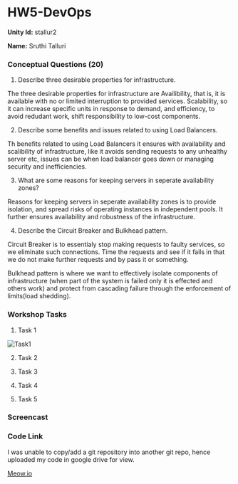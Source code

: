 # HW5-DevOps

**Unity Id:** stallur2

**Name:** Sruthi Talluri 

### Conceptual Questions (20)

1. Describe three desirable properties for infrastructure.

The three desirable properties for infrastructure are Availibility, that is, it is available with no or limited interruption to provided services. Scalability, so it can increase specific units in response to demand, and efficiency, to avoid redudant work, shift responsibility to low-cost components. 

2. Describe some benefits and issues related to using Load Balancers.

Th benefits related to using Load Balancers it ensures with availability and scalibility of infrastructure, like it avoids sending requests to any unhealthy server etc, issues can be when load balancer goes down or managing security and inefficiencies. 

3. What are some reasons for keeping servers in seperate availability zones?

Reasons for keeping servers in seperate availability zones is to provide isolation, and spread risks of operating instances in independent pools. It further ensures availability and robustness of the infrastructure. 

4. Describe the Circuit Breaker and Bulkhead pattern.

Circuit Breaker is to essentialy stop making requests  to faulty services, so we eliminate such connections. Time the requests and see if it fails in that we do not make further requests and by pass it or something. 
 
Bulkhead pattern is where we want to effectively isolate components of infrastructure (when part of the system is failed only it is effected and others work) and protect from cascading failure through the enforcement of limits(load shedding). 

### Workshop Tasks 

1. Task 1

![Task1](https://media.github.ncsu.edu/user/16063/files/ae67d580-9c96-11eb-951f-e0d84592c097)

2. Task 2

3. Task 3

4. Task 4

5. Task 5

### Screencast

### Code Link

I was unable to copy/add a git repository into another git repo, hence uploaded my code in google drive for view. 

[Meow.io](https://drive.google.com/drive/folders/1t3Y1kUQAyFvWDTuoxuPvg8DqIwglxC2P?usp=sharing)

